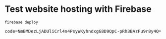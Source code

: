 # Test website hosting with Firebase

`firebase deploy`

<pre>
code=NmBMDezLjADUliCrl4n4PsyWKyhndxgG8D9QpC-pRh3BAzFu9r8y4Q==&payload={"ref":"refs/heads/main","before":"ed2d043838daf0e0940a393f56c23bab6a3d4360","after":"2affca794d87d7cf1393bae1fa035c97fe55f28e","repository":{"id":659654626,"node_id":"R_kgDOJ1GH4g","name":"firebase-website","full_name":"Trooligan/firebase-website","private":true,"owner":{"name":"Trooligan","email":"103884458+Trooligan@users.noreply.github.com","login":"Trooligan","id":103884458,"node_id":"U_kgDOBjEmqg","avatar_url":"https://avatars.githubusercontent.com/u/103884458?v=4","gravatar_id":"","url":"https://api.github.com/users/Trooligan","html_url":"https://github.com/Trooligan","followers_url":"https://api.github.com/users/Trooligan/followers","following_url":"https://api.github.com/users/Trooligan/following{/other_user}","gists_url":"https://api.github.com/users/Trooligan/gists{/gist_id}","starred_url":"https://api.github.com/users/Trooligan/starred{/owner}{/repo}","subscriptions_url":"https://api.github.com/users/Trooligan/subscriptions","organizations_url":"https://api.github.com/users/Trooligan/orgs","repos_url":"https://api.github.com/users/Trooligan/repos","events_url":"https://api.github.com/users/Trooligan/events{/privacy}","received_events_url":"https://api.github.com/users/Trooligan/received_events","type":"User","site_admin":false},"html_url":"https://github.com/Trooligan/firebase-website","description":null,"fork":false,"url":"https://github.com/Trooligan/firebase-website","forks_url":"https://api.github.com/repos/Trooligan/firebase-website/forks","keys_url":"https://api.github.com/repos/Trooligan/firebase-website/keys{/key_id}","collaborators_url":"https://api.github.com/repos/Trooligan/firebase-website/collaborators{/collaborator}","teams_url":"https://api.github.com/repos/Trooligan/firebase-website/teams","hooks_url":"https://api.github.com/repos/Trooligan/firebase-website/hooks","issue_events_url":"https://api.github.com/repos/Trooligan/firebase-website/issues/events{/number}","events_url":"https://api.github.com/repos/Trooligan/firebase-website/events","assignees_url":"https://api.github.com/repos/Trooligan/firebase-website/assignees{/user}","branches_url":"https://api.github.com/repos/Trooligan/firebase-website/branches{/branch}","tags_url":"https://api.github.com/repos/Trooligan/firebase-website/tags","blobs_url":"https://api.github.com/repos/Trooligan/firebase-website/git/blobs{/sha}","git_tags_url":"https://api.github.com/repos/Trooligan/firebase-website/git/tags{/sha}","git_refs_url":"https://api.github.com/repos/Trooligan/firebase-website/git/refs{/sha}","trees_url":"https://api.github.com/repos/Trooligan/firebase-website/git/trees{/sha}","statuses_url":"https://api.github.com/repos/Trooligan/firebase-website/statuses/{sha}","languages_url":"https://api.github.com/repos/Trooligan/firebase-website/languages","stargazers_url":"https://api.github.com/repos/Trooligan/firebase-website/stargazers","contributors_url":"https://api.github.com/repos/Trooligan/firebase-website/contributors","subscribers_url":"https://api.github.com/repos/Trooligan/firebase-website/subscribers","subscription_url":"https://api.github.com/repos/Trooligan/firebase-website/subscription","commits_url":"https://api.github.com/repos/Trooligan/firebase-website/commits{/sha}","git_commits_url":"https://api.github.com/repos/Trooligan/firebase-website/git/commits{/sha}","comments_url":"https://api.github.com/repos/Trooligan/firebase-website/comments{/number}","issue_comment_url":"https://api.github.com/repos/Trooligan/firebase-website/issues/comments{/number}","contents_url":"https://api.github.com/repos/Trooligan/firebase-website/contents/{+path}","compare_url":"https://api.github.com/repos/Trooligan/firebase-website/compare/{base}...{head}","merges_url":"https://api.github.com/repos/Trooligan/firebase-website/merges","archive_url":"https://api.github.com/repos/Trooligan/firebase-website/{archive_format}{/ref}","downloads_url":"https://api.github.com/repos/Trooligan/firebase-website/downloads","issues_url":"https://api.github.com/repos/Trooligan/firebase-website/issues{/number}","pulls_url":"https://api.github.com/repos/Trooligan/firebase-website/pulls{/number}","milestones_url":"https://api.github.com/repos/Trooligan/firebase-website/milestones{/number}","notifications_url":"https://api.github.com/repos/Trooligan/firebase-website/notifications{?since,all,participating}","labels_url":"https://api.github.com/repos/Trooligan/firebase-website/labels{/name}","releases_url":"https://api.github.com/repos/Trooligan/firebase-website/releases{/id}","deployments_url":"https://api.github.com/repos/Trooligan/firebase-website/deployments","created_at":1687944415,"updated_at":"2023-07-11T08:40:43Z","pushed_at":1689065624,"git_url":"git://github.com/Trooligan/firebase-website.git","ssh_url":"git@github.com:Trooligan/firebase-website.git","clone_url":"https://github.com/Trooligan/firebase-website.git","svn_url":"https://github.com/Trooligan/firebase-website","homepage":null,"size":47,"stargazers_count":0,"watchers_count":0,"language":"JavaScript","has_issues":true,"has_projects":true,"has_downloads":true,"has_wiki":false,"has_pages":false,"has_discussions":false,"forks_count":0,"mirror_url":null,"archived":false,"disabled":false,"open_issues_count":0,"license":{"key":"mit","name":"MIT License","spdx_id":"MIT","url":"https://api.github.com/licenses/mit","node_id":"MDc6TGljZW5zZTEz"},"allow_forking":true,"is_template":false,"web_commit_signoff_required":false,"topics":[],"visibility":"private","forks":0,"open_issues":0,"watchers":0,"default_branch":"main","stargazers":0,"master_branch":"main"},"pusher":{"name":"Trooligan","email":"103884458+Trooligan@users.noreply.github.com"},"sender":{"login":"Trooligan","id":103884458,"node_id":"U_kgDOBjEmqg","avatar_url":"https://avatars.githubusercontent.com/u/103884458?v=4","gravatar_id":"","url":"https://api.github.com/users/Trooligan","html_url":"https://github.com/Trooligan","followers_url":"https://api.github.com/users/Trooligan/followers","following_url":"https://api.github.com/users/Trooligan/following{/other_user}","gists_url":"https://api.github.com/users/Trooligan/gists{/gist_id}","starred_url":"https://api.github.com/users/Trooligan/starred{/owner}{/repo}","subscriptions_url":"https://api.github.com/users/Trooligan/subscriptions","organizations_url":"https://api.github.com/users/Trooligan/orgs","repos_url":"https://api.github.com/users/Trooligan/repos","events_url":"https://api.github.com/users/Trooligan/events{/privacy}","received_events_url":"https://api.github.com/users/Trooligan/received_events","type":"User","site_admin":false},"created":false,"deleted":false,"forced":false,"base_ref":null,"compare":"https://github.com/Trooligan/firebase-website/compare/ed2d043838da...2affca794d87","commits":[{"id":"2affca794d87d7cf1393bae1fa035c97fe55f28e","tree_id":"8920f4ea4549fe226ee3250a86f16fb64588c194","distinct":true,"message":"webhook azure test","timestamp":"2023-07-11T11:53:32+03:00","url":"https://github.com/Trooligan/firebase-website/commit/2affca794d87d7cf1393bae1fa035c97fe55f28e","author":{"name":"Trooligan","email":"103884458+Trooligan@users.noreply.github.com","username":"Trooligan"},"committer":{"name":"Trooligan","email":"103884458+Trooligan@users.noreply.github.com","username":"Trooligan"},"added":[],"removed":[],"modified":["README.md"]}],"head_commit":{"id":"2affca794d87d7cf1393bae1fa035c97fe55f28e","tree_id":"8920f4ea4549fe226ee3250a86f16fb64588c194","distinct":true,"message":"webhook azure test","timestamp":"2023-07-11T11:53:32+03:00","url":"https://github.com/Trooligan/firebase-website/commit/2affca794d87d7cf1393bae1fa035c97fe55f28e","author":{"name":"Trooligan","email":"103884458+Trooligan@users.noreply.github.com","username":"Trooligan"},"committer":{"name":"Trooligan","email":"103884458+Trooligan@users.noreply.github.com","username":"Trooligan"},"added":[],"removed":[],"modified":["README.md"]}}

<pre>